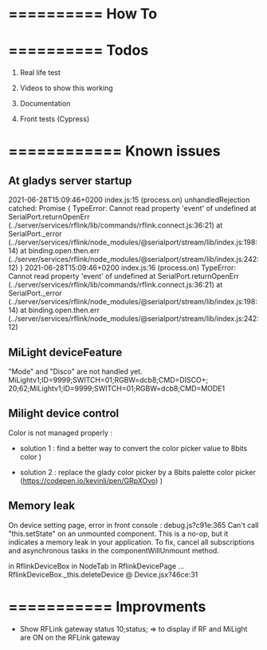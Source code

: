 ==========
How To
==========



==========
Todos
==========

1. Real life test

2. Videos to show this working

3. Documentation

4. Front tests (Cypress)



============
Known issues
============

At gladys server startup
------------------------

2021-06-28T15:09:46+0200 <error> index.js:15 (process.on) unhandledRejection catched: Promise {
  <rejected> TypeError: Cannot read property 'event' of undefined
      at SerialPort.returnOpenErr (../server/services/rflink/lib/commands/rflink.connect.js:36:21)
      at SerialPort._error (../server/services/rflink/node_modules/@serialport/stream/lib/index.js:198:14)
      at binding.open.then.err (../server/services/rflink/node_modules/@serialport/stream/lib/index.js:242:12) }
2021-06-28T15:09:46+0200 <error> index.js:16 (process.on) TypeError: Cannot read property 'event' of undefined
    at SerialPort.returnOpenErr (../server/services/rflink/lib/commands/rflink.connect.js:36:21)
    at SerialPort._error (../server/services/rflink/node_modules/@serialport/stream/lib/index.js:198:14)
    at binding.open.then.err (../server/services/rflink/node_modules/@serialport/stream/lib/index.js:242:12)


MiLight deviceFeature
---------------------

"Mode" and "Disco" are not handled yet.
MiLightv1;ID=9999;SWITCH=01;RGBW=dcb8;CMD=DISCO+;
20;62;MiLightv1;ID=9999;SWITCH=01;RGBW=dcb8;CMD=MODE1

Milight device control
----------------------

Color is not managed properly :

- solution 1 : find a better way to convert the color picker value to 8bits color  )

- solution 2 : replace the glady color picker by a 8bits palette color picker (https://codepen.io/kevinli/pen/GRpXOvo) )

Memory leak
-----------

On device setting page, error in front console :
debug.js?c91e:365 Can't call "this.setState" on an unmounted component. This is a no-op, but it indicates a memory leak in your application. To fix, cancel all subscriptions and asynchronous tasks in the componentWillUnmount method.

  in RflinkDeviceBox
  in NodeTab
  in RflinkDevicePage
  ...
  RflinkDeviceBox._this.deleteDevice	@	Device.jsx?46ce:31

===========
Improvments
===========

* Show RFLink gateway status
  10;status; => to display if RF and MiLight are ON on the RFLink gateway
